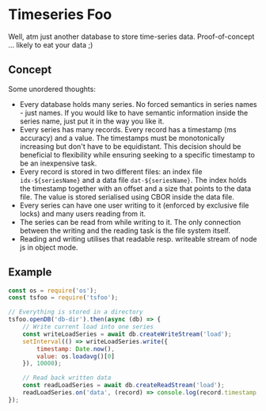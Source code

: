 # Timeseries Foo

Well, atm just another database to store time-series data. Proof-of-concept ... likely to eat your data ;)

## Concept

Some unordered thoughts:

 * Every database holds many series. No forced semantics in series names - just names. If you would like to have semantic information inside the series name, just put it in the way you like it.
 * Every series has many records. Every record has a timestamp (ms accuracy) and a value. The timestamps must be monotonically increasing but don't have to be equidistant. This decision should be beneficial to flexibility while ensuring seeking to a specific timestamp to be an inexpensive task.
 * Every record is stored in two different files: an index file `idx-${seriesName}` and a data file `dat-${seriesName}`. The index holds the timestamp together with an offset and a size that points to the data file. The value is stored serialised using CBOR inside the data file.
 * Every series can have one user writing to it (enforced by exclusive file locks) and many users reading from it.
 * The series can be read from while writing to it. The only connection between the writing and the reading task is the file system itself.
 * Reading and writing utilises that readable resp. writeable stream of node js in object mode.


## Example

```js
const os = require('os');
const tsfoo = require('tsfoo');

// Everything is stored in a directory
tsfoo.openDB('db-dir').then(async (db) => {
	// Write current load into one series
	const writeLoadSeries = await db.createWriteStream('load');
	setInterval(() => writeLoadSeries.write({
		timestamp: Date.now(),
		value: os.loadavg()[0]
	}), 10000);

	// Read back written data
	const readLoadSeries = await db.createReadStream('load');
	readLoadSeries.on('data', (record) => console.log(record.timestamp, record.value));
});
```

